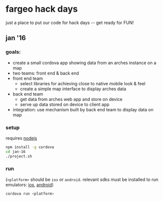 # fargeo hack days

just a place to put our code for hack days -- get ready for FUN!

## jan '16

### goals:

* create a small cordova app showing data from an arches instance on a map
* two teams: front end & back end
* front end team
  * select libraries for achieving close to native mobile look & feel
  * create a simple map interface to display arches data
* back end team
  * get data from arches web app and store on device
  * serve up data stored on device to client app
* integration: use mechanism built by back end team to display data on map

### setup
requires [nodejs](https://nodejs.org/en/download/)

```sh
npm install -g cordova
cd jan-16
./project.sh
```

### run

(`<platform>` should be `ios` or `android`. relevant sdks must be installed to run emulators: [ios](https://developer.apple.com/ios/), [android](http://developer.android.com/sdk/installing/index.html))

```sh
cordova run <platform>
```
